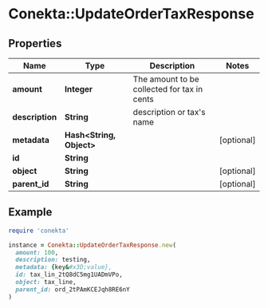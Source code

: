 # Conekta::UpdateOrderTaxResponse

## Properties

| Name | Type | Description | Notes |
| ---- | ---- | ----------- | ----- |
| **amount** | **Integer** | The amount to be collected for tax in cents |  |
| **description** | **String** | description or tax&#39;s name |  |
| **metadata** | **Hash&lt;String, Object&gt;** |  | [optional] |
| **id** | **String** |  |  |
| **object** | **String** |  | [optional] |
| **parent_id** | **String** |  | [optional] |

## Example

```ruby
require 'conekta'

instance = Conekta::UpdateOrderTaxResponse.new(
  amount: 100,
  description: testing,
  metadata: {key&#x3D;value},
  id: tax_lin_2tQ8dC5mg1UADmVPo,
  object: tax_line,
  parent_id: ord_2tPAmKCEJqh8RE6nY
)
```

